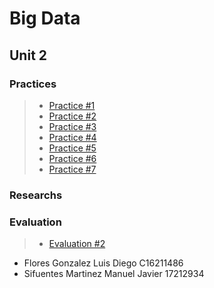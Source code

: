 # Big Data

## Unit 2

### Practices

> - [Practice #1](https://github.com/ManuelSifuentes/BigData/tree/Unit_2/Unit_2/Practices/Practice01)
> - [Practice #2](https://github.com/ManuelSifuentes/BigData/tree/Unit_2/Unit_2/Practices/Practice02)
> - [Practice #3](https://github.com/ManuelSifuentes/BigData/tree/Unit_2/Unit_2/Practices/Practice03)
> - [Practice #4](https://github.com/ManuelSifuentes/BigData/tree/Unit_2/Unit_2/Practices/Practice04)
> - [Practice #5](https://github.com/ManuelSifuentes/BigData/tree/Unit_2/Unit_2/Practices/Practice05)
> - [Practice #6](https://github.com/ManuelSifuentes/BigData/tree/Unit_2/Unit_2/Practices/Practice06)
> - [Practice #7](https://github.com/ManuelSifuentes/BigData/tree/Unit_2/Unit_2/Practices/Practice07)

### Researchs

### Evaluation
> - [Evaluation #2](https://github.com/ManuelSifuentes/BigData/tree/Unit_2/Unit_2/Evaluation)

- Flores Gonzalez Luis Diego C16211486
- Sifuentes Martinez Manuel Javier 17212934
